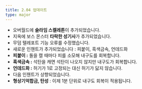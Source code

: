 ```yaml
---
title: 2.04 업데이트
type: major
---
```


* 오버월드에 **슬라임 스켈레톤**이 추가되었습니다.
* 지옥에 보스 몬스터 **타락한 성기사**가 추가되었습니다.
* 무덤 텔레포트 기능 오류를 수정했습니다.
* 새로운 인챈트가 추가되었습니다 : 피붙이, 흑색금속, 언데드화
* **피붙이 :** 돌을 캘 때마다 피를 소모해 내구도를 회복합니다.
* **흑색금속 :**&nbsp;석탄을 캐면 석탄이 나오지 않지만 내구도가 회복합니다.
* **언데드화 :** 허기가 1로 고정되는 대신 허기가 닳지 않습니다.
* 다음 인챈트가 상향되었습니다.
* **형상기억합금, 탄성** : 이제 1분 단위로 내구도 회복이 적용됩니다.